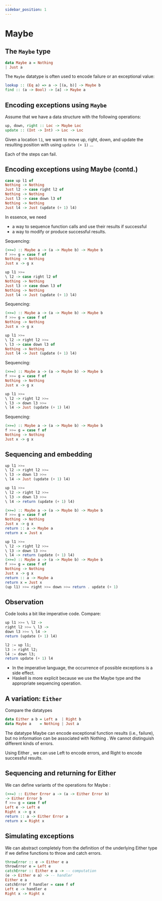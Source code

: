 ```yaml
---
sidebar_position: 1
---
```


# Maybe

## The `Maybe` type

```hs
data Maybe a = Nothing
| Just a
```

The `Maybe` datatype is often used to encode failure or an exceptional value:

```hs
lookup :: (Eq a) => a -> [(a, b)] -> Maybe b
find :: (a -> Bool) -> [a] -> Maybe a
```

## Encoding exceptions using `Maybe`

Assume that we have a data structure with the following operations:

```hs
up, down, right :: Loc -> Maybe Loc
update :: (Int -> Int) -> Loc -> Loc
```

Given a location `l1`, we want to move up, right, down, and update the resulting position with using `update (+ 1)` ...

Each of the steps can fail.

## Encoding exceptions using Maybe (contd.)

```hs
case up l1 of
Nothing -> Nothing
Just l2 -> case right l2 of
Nothing -> Nothing
Just l3 -> case down l3 of
Nothing -> Nothing
Just l4 -> Just (update (+ 1) l4)
```

In essence, we need

- a way to sequence function calls and use their results if successful
- a way to modify or produce successful results.

Sequencing:

```hs
(>>=) :: Maybe a -> (a -> Maybe b) -> Maybe b
f >>= g = case f of
Nothing -> Nothing
Just x -> g x
```

```hs
up l1 >>=
\ l2 -> case right l2 of
Nothing -> Nothing
Just l3 -> case down l3 of
Nothing -> Nothing
Just l4 -> Just (update (+ 1) l4)
```

Sequencing:

```hs
(>>=) :: Maybe a -> (a -> Maybe b) -> Maybe b
f >>= g = case f of
Nothing -> Nothing
Just x -> g x
```

```hs
up l1 >>=
\ l2 -> right l2 >>=
\ l3 -> case down l3 of
Nothing -> Nothing
Just l4 -> Just (update (+ 1) l4)
```

Sequencing:

```hs
(>>=) :: Maybe a -> (a -> Maybe b) -> Maybe b
f >>= g = case f of
Nothing -> Nothing
Just x -> g x
```

```hs
up l1 >>=
\ l2 -> right l2 >>=
\ l3 -> down l3 >>=
\ l4 -> Just (update (+ 1) l4)
```

Sequencing:

```hs
(>>=) :: Maybe a -> (a -> Maybe b) -> Maybe b
f >>= g = case f of
Nothing -> Nothing
Just x -> g x
```

## Sequencing and embedding

```hs
up l1 >>=
\ l2 -> right l2 >>=
\ l3 -> down l3 >>=
\ l4 -> Just (update (+ 1) l4)
```

```hs
up l1 >>=
\ l2 -> right l2 >>=
\ l3 -> down l3 >>=
\ l4 -> return (update (+ 1) l4)

(>>=) :: Maybe a -> (a -> Maybe b) -> Maybe b
f >>= g = case f of
Nothing -> Nothing
Just x -> g x
return :: a -> Maybe a
return x = Just x
```

```hs
up l1 >>=
\ l2 -> right l2 >>=
\ l3 -> down l3 >>=
\ l4 -> return (update (+ 1) l4)
(>>=) :: Maybe a -> (a -> Maybe b) -> Maybe b
f >>= g = case f of
Nothing -> Nothing
Just x -> g x
return :: a -> Maybe a
return x = Just x
(up l1) >>= right >>= down >>= return . update (+ 1)
```

## Observation

Code looks a bit like imperative code. Compare:

```hs
up l1 >>= \ l2 ->
right l2 >>= \ l3 ->
down l3 >>= \ l4 ->
return (update (+ 1) l4)
```

```hs
l2 := up l1;
l3 := right l2;
l4 := down l3;
return update (+ 1) l4
```

- In the imperative language, the occurrence of possible exceptions
is a side effect.
- Haskell is more explicit because we use the Maybe type and the
appropriate sequencing operation.

## A variation: `Either`

Compare the datatypes

```hs
data Either a b = Left a  | Right b
data Maybe a    = Nothing | Just a
```

The datatype Maybe can encode exceptional function results (i.e.,
failure), but no information can be associated with Nothing . We
cannot distinguish different kinds of errors.

Using Either , we can use Left to encode errors, and Right to
encode successful results.

## Sequencing and returning for Either

We can define variants of the operations for Maybe :

```hs
(>>=) :: Either Error a -> (a -> Either Error b)
-> Either Error b
f >>= g = case f of
Left e -> Left e
Right x -> g x
return :: a -> Either Error a
return x = Right x
```

## Simulating exceptions

We can abstract completely from the definition of the underlying
Either type if we define functions to throw and catch errors.

```hs
throwError :: e -> Either e a
throwError e = Left e
catchError :: Either e a -> -- computation
(e -> Either e a) -> -- handler
Either e a
catchError f handler = case f of
Left e -> handler e
Right x -> Right x
```

